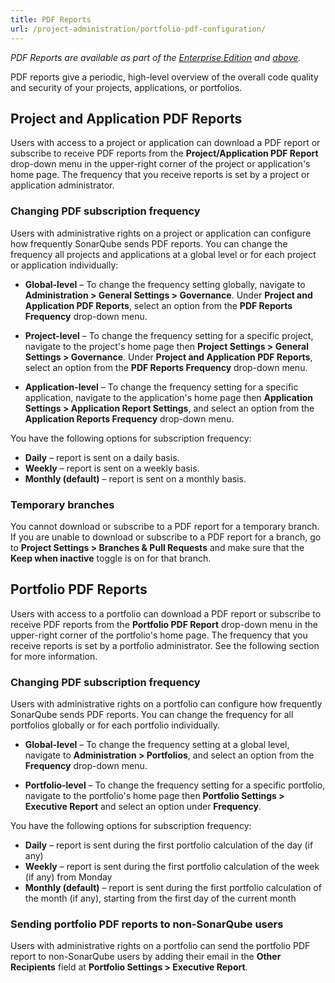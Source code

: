 ```yaml
---
title: PDF Reports
url: /project-administration/portfolio-pdf-configuration/
---
```


*PDF Reports are available as part of the [Enterprise Edition](https://redirect.sonarsource.com/editions/enterprise.html) and [above](https://www.sonarsource.com/plans-and-pricing/).*

PDF reports give a periodic, high-level overview of the overall code quality and security of your projects, applications, or portfolios.

## Project and Application PDF Reports

Users with access to a project or application can download a PDF report or subscribe to receive PDF reports from the **Project/Application PDF Report** drop-down menu in the upper-right corner of the project or application's home page. The frequency that you receive reports is set by a project or application administrator.

### Changing PDF subscription frequency
Users with administrative rights on a project or application can configure how frequently SonarQube sends PDF reports. You can change the frequency all projects and applications at a global level or for each project or application individually: 

- **Global-level** – To change the frequency setting globally, navigate to **Administration > General Settings > Governance**. Under **Project and Application PDF Reports**, select an option from the **PDF Reports Frequency** drop-down menu. 

- **Project-level** – To change the frequency setting for a specific project, navigate to the project's home page then **Project Settings > General Settings > Governance**. Under **Project and Application PDF Reports**, select an option from the **PDF Reports Frequency** drop-down menu.

- **Application-level** – To change the frequency setting for a specific application, navigate to the application's home page then **Application Settings > Application Report Settings**, and select an option from the **Application Reports Frequency** drop-down menu.

You have the following options for subscription frequency:

- **Daily** – report is sent on a daily basis.
- **Weekly** – report is sent on a weekly basis.
- **Monthly (default)** – report is sent on a monthly basis.

### Temporary branches
You cannot download or subscribe to a PDF report for a temporary branch. If you are unable to download or subscribe to a PDF report for a branch, go to **Project Settings > Branches & Pull Requests** and make sure that the **Keep when inactive** toggle is on for that branch.

## Portfolio PDF Reports
Users with access to a portfolio can download a PDF report or subscribe to receive PDF reports from the **Portfolio PDF Report** drop-down menu in the upper-right corner of the portfolio's home page. The frequency that you receive reports is set by a portfolio administrator. See the following section for more information.

### Changing PDF subscription frequency
Users with administrative rights on a portfolio can configure how frequently SonarQube sends PDF reports. You can change the frequency for all portfolios globally or for each portfolio individually. 

- **Global-level** – To change the frequency setting at a global level, navigate to **Administration > Portfolios**, and select an option from the **Frequency** drop-down menu. 

- **Portfolio-level** – To change the frequency setting for a specific portfolio, navigate to the portfolio's home page then **Portfolio Settings > Executive Report** and select an option under **Frequency**. 

You have the following options for subscription frequency:

- **Daily** – report is sent during the first portfolio calculation of the day (if any)
- **Weekly** – report is sent during the first portfolio calculation of the week (if any) from Monday
- **Monthly (default)** – report is sent during the first portfolio calculation of the month (if any), starting from the first day of the current month

### Sending portfolio PDF reports to non-SonarQube users
Users with administrative rights on a portfolio can send the portfolio PDF report to non-SonarQube users by adding their email in the **Other Recipients** field at **Portfolio Settings > Executive Report**.